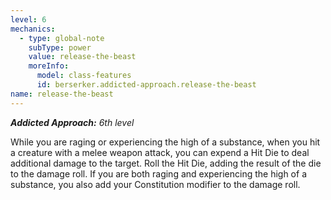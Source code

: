 ```yaml
---
level: 6
mechanics:
  - type: global-note
    subType: power
    value: release-the-beast
    moreInfo:
      model: class-features
      id: berserker.addicted-approach.release-the-beast
name: release-the-beast
---
```

_**Addicted Approach:** 6th level_
While you are raging or experiencing the high of a substance, when you hit a creature with a melee weapon attack, you can expend a Hit Die to deal additional damage to the target. Roll the Hit Die, adding the result of the die to the damage roll. If you are both raging and experiencing the high of a substance, you also add your Constitution modifier to the damage roll.
